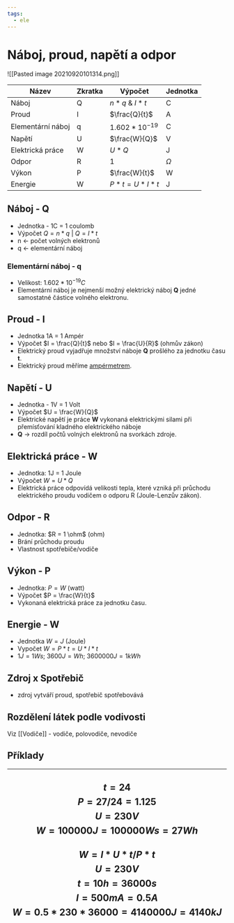 ```yaml
---
tags:
  - ele
---
```

# Náboj, proud, napětí a odpor
![[Pasted image 20210920101314.png]]

| Název             | Zkratka | Výpočet            | Jednotka |
| ----------------- | ------- | ------------------ | -------- |
| Náboj             | Q       | $n * q$ & $I * t$  | C        |
| Proud             | I       | $\frac{Q}{t}$      | A        |
| Elementární náboj | q       | $1.602 * 10^{-19}$ | C        |
| Napětí            | U       | $\frac{W}{Q}$      | V        |
| Elektrická práce  | W       | $U * Q$            | J        |
| Odpor             | R       | 1                  | $\Omega$ |
| Výkon             | P       | $\frac{W}{t}$      | W        |
| Energie           | W       | $P*t=U*I*t$        | J         |
## Náboj - Q
- Jednotka - 1C = 1 coulomb
- Výpočet $Q = n * q$ | $Q = I *t$
- n <- počet volných elektronů
- q <- elementární náboj
### Elementární náboj - q
- Velikost: $1.602 * 10^{-19} C$
- Elementární náboj je nejmenší možný elektrický náboj **Q** jedné samostatné částice volného elektronu.
## Proud - I
- Jednotka 1A = 1 Ampér
- Výpočet $I = \frac{Q}{t}$ nebo $I = \frac{U}{R}$ (ohmův zákon)
- Elektrický proud vyjadřuje množství náboje **Q** prošlého za jednotku času **t**.
- Elektrický proud měříme [ampérmetrem](./Ampérmetr.md).
## Napětí - U
- Jednotka - 1V = 1 Volt
- Výpočet $U = \frac{W}{Q}$
- Elektrické napětí je práce **W** vykonaná elektrickými silami při přemísťování kladného elektrického náboje
- **Q** -> rozdíl počtů volných elektronů na svorkách zdroje.
## Elektrická práce - W
- Jednotka: 1J = 1 Joule
- Výpočet $W = U * Q$
- Elektrická práce odpovídá velikosti tepla, které vzniká při průchodu elektrického proudu vodičem o odporu R (Joule-Lenzův zákon).
## Odpor - R
- Jednotka: $R = 1 \ohm$ (ohm)
- Brání průchodu proudu
- Vlastnost spotřebiče/vodiče
## Výkon - P
- Jednotka: $P = W$ (watt)
- Výpočet $P = \frac{W}{t}$
- Vykonaná elektrická práce za jednotku času.
## Energie - W
- Jednotka $W = J$ (Joule)
- Vypočet $W = P * t = U * I * t$
- $1J = 1Ws$; $3600J = Wh$; $3600000J = 1kWh$
## Zdroj x Spotřebič
- zdroj vytváří proud, spotřebič spotřebovává
## Rozdělení látek podle vodivosti
Viz [[Vodiče]] - vodiče, polovodiče, nevodiče

## Příklady
---
$$t=24$$
$$P=27/24=1.125$$
$$U=230V$$
$$W=100000J=100000Ws=27Wh$$
---
$$W=I*U*t/P*t$$
$$U=230V$$
$$t=10h=36000s$$
$$I=500mA=0.5A$$
$$W=0.5*230*36000=4140000J=4140kJ$$
---